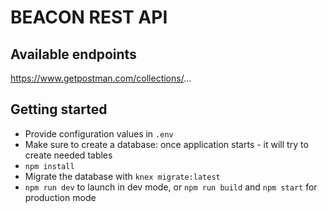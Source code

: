 # BEACON REST API

## Available endpoints
https://www.getpostman.com/collections/...

## Getting started
* Provide configuration values in `.env`
* Make sure to create a database: once application starts - it will try to create needed tables
* `npm install`
* Migrate the database with `knex migrate:latest`
* `npm run dev` to launch in dev mode, or `npm run build` and `npm start` for production mode


